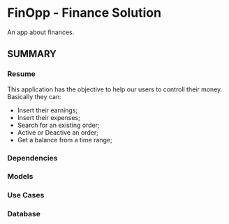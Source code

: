 # FinOpp - Finance Solution
An app about finances.

## SUMMARY

### Resume
This application has the objective to help our users to controll their money. Basically they can:

* Insert their earnings;
* Insert their expenses;
* Search for an existing order;
* Active or Deactive an order;
* Get a balance from a time range;

### Dependencies

### Models

### Use Cases

### Database

